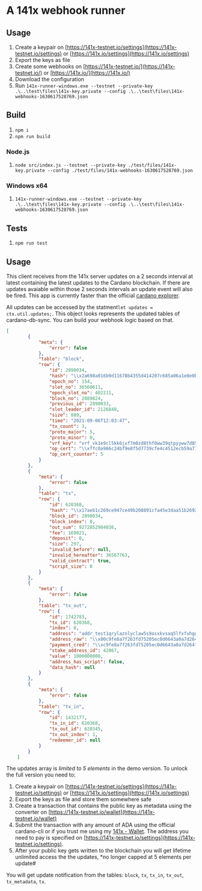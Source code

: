 # A 141x webhook runner

## Usage

1. Create a keypair on [https://141x-testnet.io/settings](https://141x-testnet.io/settings) or [https://141x.io/settings](https://141x.io/settings)
1. Export the keys as file
1. Create some webhooks on [https://141x-testnet.io/](https://141x-testnet.io/) or [https://141x.io/](https://141x.io/)
1. Download the configuration
1. Run ``141x-runner-windows.exe --testnet --private-key .\..\test\files\141x-key.private --config .\..\test\files\141x-webhooks-1630617528769.json``

## Build
1. ``npm i``
1. ``npm run build``

### Node.js
1. ``node src/index.js --testnet --private-key ./test/files/141x-key.private --config ./test/files/141x-webhooks-1630617528769.json``

### Windows x64
1. ``141x-runner-windows.exe --testnet --private-key .\..\test\files\141x-key.private --config .\..\test\files\141x-webhooks-1630617528769.json``

## Tests
1. ``npm run test``

## Usage

This client receives from the 141x server updates on a 2 seconds interval at latest containing
the latest updates to the Cardano blockchain. If there are updates avaiable within those 2 seconds
intervals an update event will also be fired. This app is currently faster than the official
 [cardano explorer](https://explorer.cardano.org/en).

All updates can be accessed by the statment``let updates = ctx.util.updates;``.
This object looks represents the updated tables of cardano-db-sync. You can build
your webhook logic based on that.

````json
[
        {
            "meta": {
                "error": false
            },
            "table": "block",
            "row": {
                "id": 2890034,
                "hash": "\\x2a698a016b9d11678b4355d414207c685a06a1e0e0be5e6554e03ff1af112521",
                "epoch_no": 154,
                "slot_no": 36560611,
                "epoch_slot_no": 402211,
                "block_no": 2889824,
                "previous_id": 2890033,
                "slot_leader_id": 2126848,
                "size": 889,
                "time": "2021-09-06T12:03:47",
                "tx_count": 3,
                "proto_major": 5,
                "proto_minor": 0,
                "vrf_key": "vrf_vk1e9cl5kk6jxf7m0zd8thf0ww39qtpyyww7d85avq3zzf757fymtsst0wtus",
                "op_cert": "\\xffc0a966c24bf9e8f5d7739cfe4c4512ecb59a713785ec1c2efd40d6eefe1a68",
                "op_cert_counter": 5
            }
        },
        {
            "meta": {
                "error": false
            },
            "table": "tx",
            "row": {
                "id": 620368,
                "hash": "\\x17aeb1c269ce947ce49b208891cfa45e3daa51b26927946ce3bd28bfe99f194e",
                "block_id": 2890034,
                "block_index": 0,
                "out_sum": 9272852984036,
                "fee": 169021,
                "deposit": 0,
                "size": 297,
                "invalid_before": null,
                "invalid_hereafter": 36567763,
                "valid_contract": true,
                "script_size": 0
            }
        },
        {
            "meta": {
                "error": false
            },
            "table": "tx_out",
            "row": {
                "id": 1742783,
                "tx_id": 620368,
                "index": 0,
                "address": "addr_test1qrylaznlyclaw5s9asxkvsaq5lfxfuhggredz75h8jqt3kap04uyju69a0wxlps2yzfl9hpyrgrata6qddw3dhygzadqdlmrz8",
                "address_raw": "\\x00c9fe8a7f263fd75205ec0d6643a0a7d264f2e840f2d17a973c80b8dba17d78497345ebdc6f860a2093f2dc241a07d5f7406b5d16dc88175a",
                "payment_cred": "\\xc9fe8a7f263fd75205ec0d6643a0a7d264f2e840f2d17a973c80b8db",
                "stake_address_id": 42867,
                "value": 1000000000,
                "address_has_script": false,
                "data_hash": null
            }
        },
        {
            "meta": {
                "error": false
            },
            "table": "tx_in",
            "row": {
                "id": 1432177,
                "tx_in_id": 620368,
                "tx_out_id": 620345,
                "tx_out_index": 1,
                "redeemer_id": null
            }
        }
    ]
````
The updates array is *limited to 5 elements* in the demo version. To unlock the full
version you need to:

1. Create a keypair on [https://141x-testnet.io/settings](https://141x-testnet.io/settings) or [https://141x.io/settings](https://141x.io/settings)
1. Export the keys as file and store them somewhere safe
1. Create a transaction that contains the public key as metadata using the converter
on [https://141x-testnet.io/wallet](https://141x-testnet.io/wallet)
1. Submit the transaction with any amount of ADA using the official cardano-cli or if you trust me using
 my [141x - Wallet](https://141x-testnet.io/wallet). The address you need to pay is specified on
   [https://141x-testnet.io/settings](https://141x-testnet.io/settings).
1. After your public key gets written to the blockchain you will get lifetime unlimited access
the the updates, *no longer capped at 5 elements per update# 

You will get update notification from the tables: ``block``, ``tx``, ``tx_in``, ``tx_out``, ``tx_metadata``, ``tx``.

